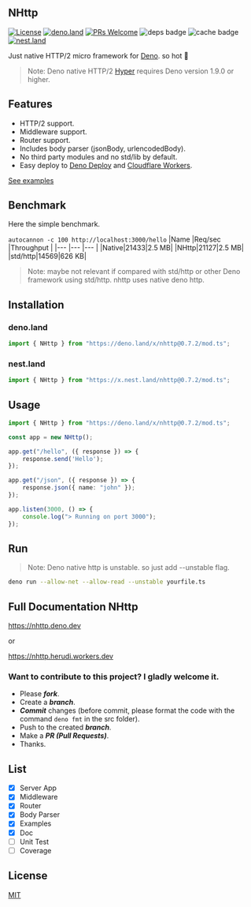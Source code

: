 ## NHttp

[![License](https://img.shields.io/:license-mit-blue.svg)](http://badges.mit-license.org)
[![deno.land](https://img.shields.io/endpoint?url=https%3A%2F%2Fdeno-visualizer.danopia.net%2Fshields%2Flatest-version%2Fx%2Fnhttp@0.7.2%2Fmod.ts)](https://deno.land/x/nhttp)
[![PRs Welcome](https://img.shields.io/badge/PRs-welcome-blue.svg)](http://makeapullrequest.com)
![deps badge](https://img.shields.io/endpoint?url=https%3A%2F%2Fdeno-visualizer.danopia.net%2Fshields%2Fdep-count%2Fhttps%2Fdeno.land%2Fx%2Fnhttp%2Fmod.ts)
![cache badge](https://img.shields.io/endpoint?url=https%3A%2F%2Fdeno-visualizer.danopia.net%2Fshields%2Fcache-size%2Fhttps%2Fdeno.land%2Fx%2Fnhttp%2Fmod.ts)
[![nest.land](https://nest.land/badge.svg)](https://nest.land/package/nhttp)

Just native HTTP/2 micro framework for [Deno](https://deno.land/). so hot :rocket:

> Note: Deno native HTTP/2 [Hyper](https://hyper.rs/) requires Deno version 1.9.0 or higher.

## Features

* HTTP/2 support.
* Middleware support.
* Router support.
* Includes body parser (jsonBody, urlencodedBody).
* No third party modules and no std/lib by default.
* Easy deploy to [Deno Deploy](https://deno.com/deploy) and [Cloudflare Workers](https://workers.cloudflare.com).

[See examples](https://github.com/nhttp/nhttp/tree/master/examples)
## Benchmark
Here the simple benchmark.

`autocannon -c 100 http://localhost:3000/hello`
|Name |Req/sec |Throughput |
|--- |--- |--- |
|Native|21433|2.5 MB|
|NHttp|21127|2.5 MB|
|std/http|14569|626 KB|

> Note: maybe not relevant if compared with std/http or other Deno framework using std/http. nhttp uses native deno http. 

## Installation
### deno.land
```ts
import { NHttp } from "https://deno.land/x/nhttp@0.7.2/mod.ts";
```
### nest.land
```ts
import { NHttp } from "https://x.nest.land/nhttp@0.7.2/mod.ts";
```

## Usage
```ts
import { NHttp } from "https://deno.land/x/nhttp@0.7.2/mod.ts";

const app = new NHttp();

app.get("/hello", ({ response }) => {
    response.send('Hello');
});

app.get("/json", ({ response }) => {
    response.json({ name: "john" });
});

app.listen(3000, () => {
    console.log("> Running on port 3000");
});
```

## Run
> Note: Deno native http is unstable. so just add --unstable flag.
```bash
deno run --allow-net --allow-read --unstable yourfile.ts
```

## Full Documentation NHttp
https://nhttp.deno.dev

or

https://nhttp.herudi.workers.dev

### Want to contribute to this project? I gladly welcome it.
* Please ***fork***.
* Create a ***branch***. 
* ***Commit*** changes (before commit, please format the code with the command `deno fmt` in the src folder).
* Push to the created ***branch***.
* Make a ***PR (Pull Requests)***. 
* Thanks.

## List
- [x] Server App
- [x] Middleware
- [x] Router
- [x] Body Parser
- [x] Examples
- [x] Doc
- [ ] Unit Test
- [ ] Coverage

## License

[MIT](LICENSE)
